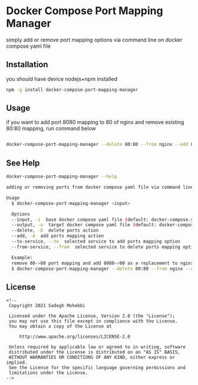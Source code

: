 # Docker Compose Port Mapping Manager
simply add or remove port mapping options via command line on docker compose yaml file

## Installation

you should have device nodejs+npm installed

```bash
npm -g install docker-compose-port-mapping-manager
```

## Usage

if you want to add port 8080 mapping to 80 of nginx and remove existing 80:80 mapping, run command below
```bash

docker-compose-port-mapping-manager --delete 80:80 --from nginx --add 8080:80 --to nginx
```

## See Help

```bash
docker-compose-port-mapping-manager --help

adding or removing ports from docker compose yaml file via command line

Usage 
  $ docker-compose-port-mapping-manager <input> 

  Options 
  --input, -i  base docker compose yaml file (default: docker-compose.yml) 
  --output, -o  target docker compose yaml file (default: docker-compose.override.yml) 
  --delete, -D  delete ports action 
  --add, -A  add ports mapping action 
  --to-service, --to  selected service to add ports mapping option 
  --from-service, --from  selected service to delete ports mapping option 

  Example: 
  remove 80->80 port mapping and add 8080->80 as a replacement to nginx service 
  $ docker-compose-port-mapping-manager --delete 80:80 --from nginx --add 8080:80 --to nginx
```

## License
```
<!--
 Copyright 2021 Sadegh Mohebbi
 
 Licensed under the Apache License, Version 2.0 (the "License");
 you may not use this file except in compliance with the License.
 You may obtain a copy of the License at
 
     http://www.apache.org/licenses/LICENSE-2.0
 
 Unless required by applicable law or agreed to in writing, software
 distributed under the License is distributed on an "AS IS" BASIS,
 WITHOUT WARRANTIES OR CONDITIONS OF ANY KIND, either express or implied.
 See the License for the specific language governing permissions and
 limitations under the License.
-->
```

